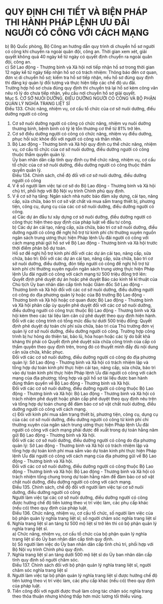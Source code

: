 # QUY ĐỊNH CHI TIẾT VÀ BIỆN PHÁP THI HÀNH PHÁP LỆNH ƯU ĐÃI NGƯỜI CÓ CÔNG VỚI CÁCH MẠNG

b) Bộ Quốc phòng, Bộ Công an hướng dẫn quy trình di chuyển hồ sơ người có công khi chuyển ra ngoài quân đội, công an. Thời gian xem xét, giải quyết không quá 40 ngày kể từ ngày có quyết định chuyển ra ngoài quân đội, công an.  
c) Sở Lao động - Thương binh và Xã hội nơi tiếp nhận hồ sơ trong thời gian 12 ngày kể từ ngày tiếp nhận hồ sơ có trách nhiệm: Thông báo đến cơ quan, đơn vị di chuyển hồ sơ; kiểm tra hồ sơ tiếp nhận, nếu hồ sơ đúng quy định thì đăng ký quản lý đối tượng và thực hiện tiếp các chế độ ưu đãi.  
Trường hợp hồ sơ chưa đúng quy định thì chuyển trả lại hồ sơ kèm công văn nêu rõ lý do chưa tiếp nhận, yêu cầu nơi chuyển hồ sơ giải quyết.  
Mục 5. CƠ SỞ NUÔI DƯỠNG, ĐIỀU DƯỠNG NGƯỜI CÓ CÔNG VÀ BỘ PHẬN QUẢN LÝ NGHĨA TRANG LIỆT SĨ  
Điều 133. Chức năng, nhiệm vụ, cơ cấu tổ chức của cơ sở nuôi dưỡng, điều dưỡng người có công  
1. Cơ sở nuôi dưỡng người có công có chức năng, nhiệm vụ nuôi dưỡng thương binh, bệnh binh có tỷ lệ tổn thương cơ thể từ 81% trở lên.  
2. Cơ sở điều dưỡng người có công có chức năng, nhiệm vụ điều dưỡng, phục hồi sức khỏe đối với người có công và thân nhân.  
3. Bộ Lao động - Thương binh và Xã hội quy định cụ thể chức năng, nhiệm vụ, cơ cấu tổ chức của cơ sở nuôi dưỡng, điều dưỡng người có công thuộc thẩm quyền quản lý.  
Ủy ban nhân dân cấp tỉnh quy định cụ thể chức năng, nhiệm vụ, cơ cấu tổ chức của cơ sở nuôi dưỡng, điều dưỡng người có công thuộc thẩm quyền quản lý.  
Điều 134. Chính sách, chế độ đối với cơ sở nuôi dưỡng, điều dưỡng người có công  
1. V ề số người làm việc tại cơ sở do Bộ Lao động - Thương binh và Xã hội chủ trì, phối hợp với Bộ Nội vụ trình Chính phủ quy định.  
2. V ề cơ sở hạ tầng: Ngân sách nhà nước bảo đảm xây dựng, cải tạo, nâng cấp, sửa chữa, bảo trì cơ sở vật chất và mua sắm trang thiết bị, phương tiện, công cụ, dụng cụ của các cơ sở nuôi dưỡng, điều dưỡng người có công.  
a) Các dự án đầu tư xây dựng cơ sở nuôi dưỡng, điều dưỡng người có công thực hiện theo quy định của pháp luật về đầu tư công.  
b) Các dự án cải tạo, nâng cấp, sửa chữa, bảo trì cơ sở nuôi dưỡng, điều dưỡng người có công đề nghị hỗ trợ từ kinh phí chi thường xuyên nguồn ngân sách trung ương thực hiện Pháp lệnh Ưu đãi người có công với cách mạng phải gửi hồ sơ về Bộ Lao động - Thương binh và Xã hội trước thời điểm phân bổ dự toán.  
Hồ sơ đề nghị hỗ trợ kinh phí đối với các dự án cải tạo, nâng cấp, sửa chữa, bảo trì: Đối với các dự án cải tạo, nâng cấp, sửa chữa, bảo trì cơ sở nuôi dưỡng, điều dưỡng, đón tiếp người có công đề nghị hỗ trợ từ kinh phí chi thường xuyên nguồn ngân sách trung ương thực hiện Pháp lệnh Ưu đãi người có công với cách mạng từ 500 triệu đồng trở lên: Quyết định phê duyệt dự án hoặc phê duyệt Báo cáo kinh tế kĩ thuật của Chủ tịch Ủy ban nhân dân cấp tỉnh hoặc Giám đốc Sở Lao động - Thương binh và Xã hội đối với các cơ sở nuôi dưỡng, điều dưỡng người có công do địa phương quản lý hoặc của Bộ trưởng Bộ Lao động - Thương binh và Xã hội hoặc cơ quan được Bộ Lao động - Thương binh và Xã hội phân cấp ủy quyền phê duyệt đối với các cơ sở nuôi dưỡng, điều dưỡng người có công trực thuộc Bộ Lao động - Thương binh và Xã hội kèm theo các tài liệu làm căn cứ phê duyệt theo quy định hiện hành. Đối với các công trình có tổng mức đầu tư dưới 500 triệu đồng: Quyết định phê duyệt dự toán chi phí sửa chữa, bảo trì của Thủ trưởng đơn vị quản lý cơ sở nuôi dưỡng, điều dưỡng người có công. Trường hợp công trình bị hư hỏng do thiên tai, bão lũ, hỏa hoạn hoặc các lý do bất khả kháng thì phải có Quyết định phê duyệt sửa chữa công trình của cấp có thẩm quyền theo quy định trên, trong đó có thuyết minh đầy đủ nội dung cần sửa chữa, khắc phục.  
Đối với các cơ sở nuôi dưỡng, điều dưỡng người có công do địa phương quản lý: Sở Lao động - Thương binh và Xã hội có trách nhiệm lập và tổng hợp dự toán kinh phí thực hiện cải tạo, nâng cấp, sửa chữa, bảo trì vào dự toán kinh phí thực hiện Pháp lệnh Ưu đãi người có công với cách mạng của địa phương; tổng hợp và gửi hồ sơ tài liệu được ban hành đúng thẩm quyền về Bộ Lao động - Thương binh và Xã hội.  
Đối với các cơ sở nuôi dưỡng, điều dưỡng người có công thuộc Bộ Lao động - Thương binh và Xã hội: Bộ Lao động - Thương binh và Xã hội có trách nhiệm phê duyệt hoặc phân cấp phê duyệt theo quy định nêu trên và tổng hợp dự toán chung để đảm bảo cơ sở vật chất nuôi dưỡng, điều dưỡng người có công với cách mạng.  
c) Đối với kinh phí mua sắm trang thiết bị, phương tiện, công cụ, dụng cụ của các cơ sở nuôi dưỡng, điều dưỡng người có công từ kinh phí chi thường xuyên của ngân sách trung ương thực hiện Pháp lệnh Ưu đãi người có công với cách mạng phải được đề xuất trong dự toán hằng năm gửi Bộ Lao động - Thương binh và Xã hội.  
Đối với các cơ sở nuôi dưỡng, điều dưỡng người có công do địa phương quản lý: Sở Lao động - Thương binh và Xã hội có trách nhiệm lập và tổng hợp dự toán kinh phí mua sắm vào dự toán kinh phí thực hiện Pháp lệnh Ưu đãi người có công với cách mạng của địa phương gửi về Bộ Lao động - Thương binh và Xã hội.  
Đối với các cơ sở nuôi dưỡng, điều dưỡng người có công thuộc Bộ Lao động - Thương binh và Xã hội: Bộ Lao động - Thương binh và Xã hội có trách nhiệm tổng chung trong dự toán hằng năm để đảm bảo cơ sở vật chất nuôi dưỡng, điều dưỡng người có công với cách mạng.  
Điều 135. Chính sách, chế độ đối với người làm việc tại cơ sở nuôi dưỡng, điều dưỡng người có công  
Người làm việc tại các cơ sở nuôi dưỡng, điều dưỡng người có công được hưởng chế độ tiền lương theo vị trí việc làm, các phụ cấp khác (nếu có) theo quy định của pháp luật.  
Điều 136. Chức năng, nhiệm vụ, cơ cấu tổ chức, số người làm việc của bộ phận quản lý nghĩa trang liệt sĩ; số người chăm sóc nghĩa trang liệt sĩ  
1. Nghĩa trang liệt sĩ an táng từ 500 mộ liệt sĩ trở lên thì có bộ phận quản lý nghĩa trang liệt sĩ.  
a) Chức năng, nhiệm vụ, cơ cấu tổ chức của bộ phận quản lý nghĩa trang liệt sĩ do Ủy ban nhân dân cấp tỉnh quy định.  
b) Số người làm việc do Ủy ban nhân dân cấp tỉnh chủ trì, phối hợp với Bộ Nội vụ trình Chính phủ quy định.  
2. Nghĩa trang liệt sĩ an táng dưới 500 mộ liệt sĩ do Ủy ban nhân dân cấp tỉnh quy định số người chăm sóc.  
Điều 137. Chính sách đối với bộ phận quản lý nghĩa trang liệt sĩ, người chăm sóc nghĩa trang liệt sĩ  
1. Người làm việc tại bộ phận quản lý nghĩa trang liệt sĩ được hưởng chế độ tiền lương theo vị trí việc làm, các phụ cấp khác (nếu có) theo quy định của pháp luật.  
2. Tiền công đối với người được thuê làm công tác chăm sóc nghĩa trang theo thỏa thuận nhưng không thấp hơn mức lương tối thiểu vùng.